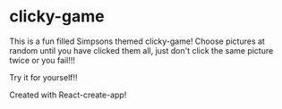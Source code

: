 # clicky-game

This is a fun filled Simpsons themed clicky-game!  Choose pictures at random until you have clicked them all, just don't click the same picture twice or you fail!!! 

Try it for yourself!!


Created with React-create-app!
